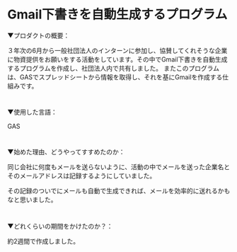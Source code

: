 # Gmail下書きを自動生成するプログラム
▼プロダクトの概要：

３年次の6月から一般社団法人のインターンに参加し、協賛してくれそうな企業に物資提供をお願いをする活動をしています。その中でGmail下書きを自動生成するプログラムを作成し、社団法人内で共有しました。
またこのプログラムは、GASでスプレッドシートから情報を取得し、それを基にGmailを作成する仕組みです。
#

▼使用した言語：

GAS
#

▼始めた理由、どうやってすすめたのか：

同じ会社に何度もメールを送らないように、活動の中でメールを送った企業名とそのメールアドレスは記録するようにしていました。

その記録のついでにメールも自動で生成できれば、メールを効率的に送れるかもなと思いました。
#

▼どれくらいの期間をかけたのか？：


約2週間で作成しました。

